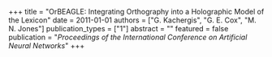+++
title = "OrBEAGLE: Integrating Orthography into a Holographic Model of the Lexicon"
date = 2011-01-01
authors = ["G. Kachergis", "G. E. Cox", "M. N. Jones"]
publication_types = ["1"]
abstract = ""
featured = false
publication = "*Proceedings of the International Conference on Artificial Neural Networks*"
+++

